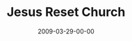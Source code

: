 ---
layout: message
category: message
series: "Reset"
title: "Jesus Reset Church"
date: 2009-03-29-00-00
message_id: 554
audio: "http://s3.amazonaws.com/crossroads-media/messages/audio/Reset6.mp3"
audio-duration: "40:16"
program: "http://s3.amazonaws.com/crossroads-media/documents/0328_29Program.pdf"
description: "Jesus is alive and active today through his Body - the Church. "
video: "http://s3.amazonaws.com/crossroads-media/messages/video/Reset6.mp4"
video-duration: "40:15"
video-image: "http://s3.amazonaws.com/crossroads-media/images/Reset6-still.jpg"
explicit: false
---